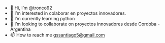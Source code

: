 - 👋 Hi, I’m @tronco92
- 👀 I’m interested in  colaborar en proyectos innovadores.
- 🌱 I’m currently learning python
- 💞️ I’m looking to collaborate on proyectos innovadores desde Cordoba - Argentina
- 📫 How to reach me gssantiago5@gmail.com  

<!---
tronco92/tronco92 is a ✨ special ✨ repository because its `README.md` (this file) appears on your GitHub profile.
You can click the Preview link to take a look at your changes.
--->
